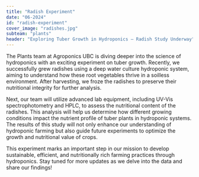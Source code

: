 ```yaml
---
title: "Radish Experiment"
date: "06-2024"
id: "radish-experiment"
cover_image: "radishes.jpg"
subteam: "plants"
header: "Exploring Tuber Growth in Hydroponics – Radish Study Underway"
---
```

The Plants team at Agroponics UBC is diving deeper into the science of hydroponics with an exciting experiment on tuber growth. Recently, we successfully grew radishes using a deep water culture hydroponic system, aiming to understand how these root vegetables thrive in a soilless environment. After harvesting, we froze the radishes to preserve their nutritional integrity for further analysis.

Next, our team will utilize advanced lab equipment, including UV-Vis spectrophotometry and HPLC, to assess the nutritional content of the radishes. This analysis will help us determine how different growing conditions impact the nutrient profile of tuber plants in hydroponic systems. The results of this study will not only enhance our understanding of hydroponic farming but also guide future experiments to optimize the growth and nutritional value of crops.

This experiment marks an important step in our mission to develop sustainable, efficient, and nutritionally rich farming practices through hydroponics. Stay tuned for more updates as we delve into the data and share our findings!
